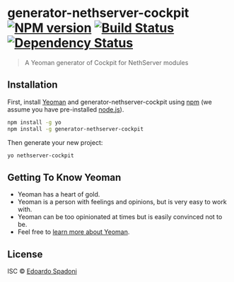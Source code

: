 # generator-nethserver-cockpit [![NPM version][npm-image]][npm-url] [![Build Status][travis-image]][travis-url] [![Dependency Status][daviddm-image]][daviddm-url]
> A Yeoman generator of Cockpit for NethServer modules

## Installation

First, install [Yeoman](http://yeoman.io) and generator-nethserver-cockpit using [npm](https://www.npmjs.com/) (we assume you have pre-installed [node.js](https://nodejs.org/)).

```bash
npm install -g yo
npm install -g generator-nethserver-cockpit
```

Then generate your new project:

```bash
yo nethserver-cockpit
```

## Getting To Know Yeoman

 * Yeoman has a heart of gold.
 * Yeoman is a person with feelings and opinions, but is very easy to work with.
 * Yeoman can be too opinionated at times but is easily convinced not to be.
 * Feel free to [learn more about Yeoman](http://yeoman.io/).

## License

ISC © [Edoardo Spadoni](edospadoni.github.io)


[npm-image]: https://badge.fury.io/js/generator-nethserver-cockpit.svg
[npm-url]: https://npmjs.org/package/generator-nethserver-cockpit
[travis-image]: https://travis-ci.org/edospadoni/generator-nethserver-cockpit.svg?branch=master
[travis-url]: https://travis-ci.org/edospadoni/generator-nethserver-cockpit
[daviddm-image]: https://david-dm.org/edospadoni/generator-nethserver-cockpit.svg?theme=shields.io
[daviddm-url]: https://david-dm.org/edospadoni/generator-nethserver-cockpit
